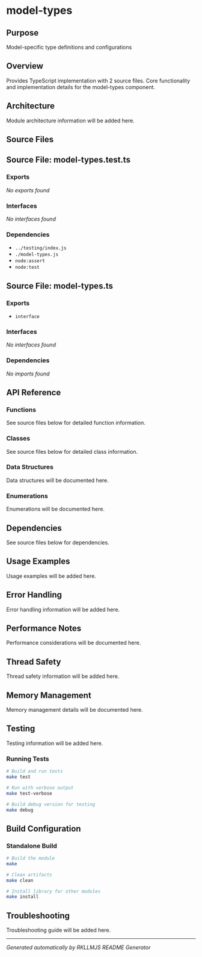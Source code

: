 # model-types

## Purpose
Model-specific type definitions and configurations

## Overview
Provides TypeScript implementation with 2 source files. Core functionality and implementation details for the model-types component.

## Architecture
Module architecture information will be added here.

## Source Files
## Source File: model-types.test.ts

### Exports
*No exports found*

### Interfaces
*No interfaces found*

### Dependencies
- `../testing/index.js`
- `./model-types.js`
- `node:assert`
- `node:test`

## Source File: model-types.ts

### Exports
- `interface`

### Interfaces
*No interfaces found*

### Dependencies
*No imports found*


## API Reference

### Functions
See source files below for detailed function information.

### Classes
See source files below for detailed class information.

### Data Structures
Data structures will be documented here.

### Enumerations
Enumerations will be documented here.

## Dependencies
See source files below for dependencies.

## Usage Examples
Usage examples will be added here.

## Error Handling
Error handling information will be added here.

## Performance Notes
Performance considerations will be documented here.

## Thread Safety
Thread safety information will be added here.

## Memory Management
Memory management details will be documented here.

## Testing
Testing information will be added here.

### Running Tests
```bash
# Build and run tests
make test

# Run with verbose output
make test-verbose

# Build debug version for testing
make debug
```

## Build Configuration

### Standalone Build
```bash
# Build the module
make

# Clean artifacts
make clean

# Install library for other modules
make install
```

## Troubleshooting
Troubleshooting guide will be added here.

---
*Generated automatically by RKLLMJS README Generator*
